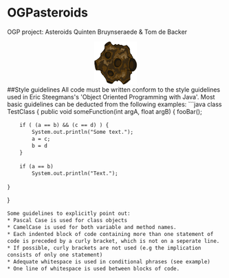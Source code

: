 # OGPasteroids
OGP project: Asteroids
Quinten Bruynseraede & Tom de Backer
<center><img src="asteroid.png" width="100px" height="100px"></center>
##Style guidelines
All code must be written conform to the style guidelines used in Eric Steegmans's 'Object Oriented Programming with Java'. Most basic guidelines can be deducted from the following examples:
```java
class TestClass {
	public void someFunction(int argA, float argB) {
		fooBar();
		
		if ( (a == b) && (c == d) ) {
			System.out.println("Some text.");
			a = c;
			b = d
		}
		
		if (a == b)
			System.out.println("Text.");
		
	}
}
```
Some guidelines to explicitly point out:
* Pascal Case is used for class objects
* CamelCase is used for both variable and method names.
* Each indented block of code containing more than one statement of code is preceded by a curly bracket, which is not on a seperate line.
* If possible, curly brackets are not used (e.g the implication consists of only one statement)
* Adequate whitespace is used in conditional phrases (see example)
* One line of whitespace is used between blocks of code.

